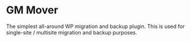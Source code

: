 # GM Mover
The simplest all-around WP migration and backup plugin. This is used for single-site / multisite migration and backup purposes.
